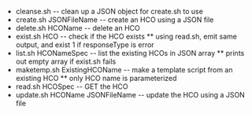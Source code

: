 * cleanse.sh -- clean up a JSON object for create.sh to use
* create.sh JSONFileName -- create an HCO  using a JSON file
* delete.sh HCOName -- delete an HCO
* exist.sh HCO -- check if the HCO exists
** using read.sh, emit same output, and exist 1 if responseType is error
* list.sh HCONameSpec -- list the existing HCOs in JSON array
** prints out empty array if exist.sh fails
* maketemp.sh ExistingHCOName -- make a template script from an existing HCO
** only HCO name is parameterized
* read.sh HCOSpec  -- GET the HCO
* update.sh HCOName JSONFileName -- update the HCO using a JSON file
